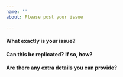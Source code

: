 ```yaml
---
name: ''
about: Please post your issue

---
```


#### What exactly is your issue?

#### Can this be replicated? If so, how?

#### Are there any extra details you can provide?
